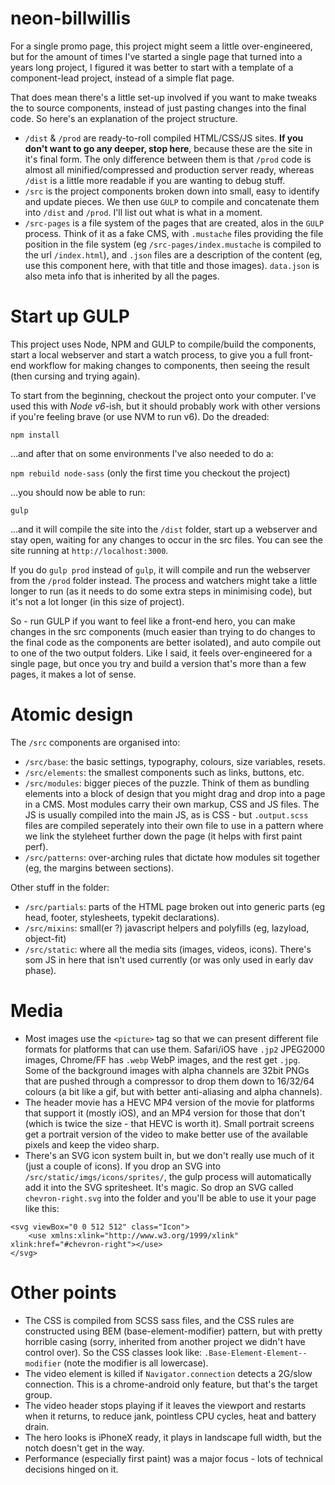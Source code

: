 # neon-billwillis

For a single promo page, this project might seem a little over-engineered, but for the amount of times I've started a single page that turned into a years long project, I figured it was better to start with a template of a component-lead project, instead of a simple flat page.

That does mean there's a little set-up involved if you want to make tweaks the to source components, instead of just pasting changes into the final code. So here's an explanation of the project structure.

- `/dist` & `/prod` are ready-to-roll compiled HTML/CSS/JS sites. **If you don't want to go any deeper, stop here**, because these are the site in it's final form. The only difference between them is that `/prod` code is almost all minified/compressed and production server ready, whereas `/dist` is a little more readable if you are wanting to debug stuff.
- `/src` is the project components broken down into small, easy to identify and update pieces. We then use `GULP` to compile and concatenate them into `/dist` and `/prod`.  I'll list out what is what in a moment.
- `/src-pages` is a file system of the pages that are created, alos in the `GULP` process. Think of it as a fake CMS, with `.mustache` files providing the file position in the file system (eg `/src-pages/index.mustache` is compiled to the url `/index.html`), and `.json` files are a description of the content (eg, use this component here, with that title and those images). `data.json` is also meta info that is inherited by all the pages.

# Start up GULP

This project uses Node, NPM and GULP to compile/build the components, start a local webserver and start a watch process, to give you a full front-end workflow for making changes to components, then seeing the result (then cursing and trying again).

To start from the beginning, checkout the project onto your computer. I've used this with _Node v6_-ish, but it should probably work with other versions if you're feeling brave (or use NVM to run v6). Do the dreaded:

```npm install```

...and after that on some environments I've also needed to do a:

```npm rebuild node-sass``` (only the first time you checkout the project)

...you should now be able to run:

```gulp``` 

...and it will compile the site into the `/dist` folder, start up a webserver and stay open, waiting for any changes to occur in the src files. You can see the site running at `http://localhost:3000`.

If you do `gulp prod` instead of `gulp`, it will compile and run the webserver from the `/prod` folder instead. The process and watchers might take a little longer to run (as it needs to do some extra steps in minimising code), but it's not a lot longer (in this size of project).

So - run GULP if you want to feel like a front-end hero, you can make changes in the src components (much easier than trying to do changes to the final code as the components are better isolated), and auto compile out to one of the two output folders. Like I said, it feels over-engineered for a single page, but once you try and build a version that's more than a few pages, it makes a lot of sense.

# Atomic design

The `/src` components are organised into: 
- `/src/base`: the basic settings, typography, colours, size variables, resets.
- `/src/elements`: the smallest components such as links, buttons, etc.
- `/src/modules`: bigger pieces of the puzzle. Think of them as bundling elements into a block of design that you might drag and drop into a page in a CMS. Most modules carry their own markup, CSS and JS files. The JS is usually compiled into the main JS, as is CSS - but `.output.scss` files are compiled seperately into their own file to use in a pattern where we link the styleheet further down the page (it helps with first paint perf).
- `/src/patterns`: over-arching rules that dictate how modules sit together (eg, the margins between sections).

Other stuff in the folder:
- `/src/partials`: parts of the HTML page broken out into generic parts (eg head, footer, stylesheets, typekit declarations).
- `/src/mixins`: small(er ?) javascript helpers and polyfills (eg, lazyload, object-fit)
- `/src/static`: where all the media sits (images, videos, icons). There's som JS in here that isn't used currently (or was only used in early dav phase).

# Media

- Most images use the `<picture>` tag so that we can present different file formats for platforms that can use them. Safari/iOS have `.jp2` JPEG2000 images, Chrome/FF has `.webp` WebP images, and the rest get `.jpg`. Some of the background images with alpha channels are 32bit PNGs that are pushed through a compressor to drop them down to 16/32/64 colours (a bit like a gif, but with better anti-aliasing and alpha channels).
- The header movie has a HEVC MP4 version of the movie for platforms that support it (mostly iOS), and an MP4 version for those that don't (which is twice the size - that HEVC is worth it). Small portrait screens get a portrait version of the video to make better use of the available pixels and keep the video sharp.
- There's an SVG icon system built in, but we don't really use much of it (just a couple of icons). If you drop an SVG into `/src/static/imgs/icons/sprites/`, the gulp process will automatically add it into the SVG spritesheet. It's magic. So drop an SVG called `chevron-right.svg` into the folder and you'll be able to use it your page like this:
```
<svg viewBox="0 0 512 512" class="Icon">
    <use xmlns:xlink="http://www.w3.org/1999/xlink" xlink:href="#chevron-right"></use>
</svg>
```

# Other points

- The CSS is compiled from SCSS sass files, and the CSS rules are constructed using BEM (base-element-modifier) pattern, but with pretty horrible casing (sorry, inherited from another project we didn't have control over). So the CSS classes look like: `.Base-Element-Element--modifier` (note the modifier is all lowercase).
- The video element is killed if `Navigator.connection` detects a 2G/slow connection. This is a chrome-android only feature, but that's the target group.
- The video header stops playing if it leaves the viewport and restarts when it returns, to reduce jank, pointless CPU cycles, heat and battery drain.
- The hero looks is iPhoneX ready, it plays in landscape full width, but the notch doesn't get in the way.
- Performance (especially first paint) was a major focus - lots of technical decisions hinged on it.